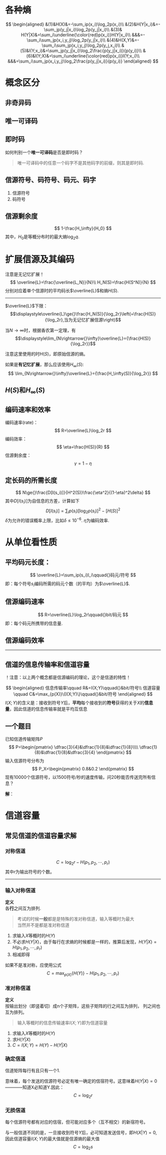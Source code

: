 # 各种熵
$$
\begin{aligned}
    &(1)&H(X)&=-\sum_ip(x_i)\log_2p(x_i)\\
    &(2)&H(Y|x_i)&=-\sum_jp(y_j|x_i)\log_2p(y_j|x_i)\\
   &(3)& H(Y|X)&=\sum_i\underline{\color{red}p(x_i)}H(Y|x_i)\\
    &&&=-\sum_i\sum_jp(x_i,y_j)\log_2p(y_j|x_i)\\
    &(4)&H(X,Y)&=-\sum_i\sum_jp(x_i,y_j)\log_2p(y_j,x_i)\\
    &(5)&I(Y;x_i)&=\sum_jp(y_j|x_i)\log_2\frac{p(y_j|x_i)}{p(y_i)}\\
    &(6)&I(Y;X)&=\sum_i\underline{\color{red}p(x_i)}I(Y;x_i)\\
    &&&=\sum_i\sum_jp(x_i,y_j)\log_2\frac{p(y_j|x_i)}{p(y_i)}
\end{aligned}
$$
# 概念区分
## 非奇异码

## 唯一可译码

## 即时码
如何判别一个**唯一可译码**是否是即时码？
> 唯一可译码中的任意一个码字不是其他码字的前缀，则其是即时码.


## 信源符号、码符号、码元、码字
1. 信源符号
2. 码符号

## 信源剩余度
$$
1-\frac{H_\infty}{H_0}
$$
其中，$H_0$是等概分布时的最大熵$\log_2q$.
# 扩展信源及其编码
注意是无记忆扩展！
$$
\overline{L}=\frac{\overline{L_N}}{N}\\
H_N(S)=\frac{H(S^N)}{N}
$$
分别对应着单个信源时的平均码长$\overline{L}$和熵$H(S)$.  

---
$\overline{L}$下限：
$$\displaystyle\overline{L}\ge{}\frac{H_N(S)}{\log_2r}\left(=\frac{H(S)}{\log_2r},当为无记忆扩展信源\right)$$

当$N\rightarrow\infty$时，根据香农第一定理，有
$$\displaystyle\lim_{N\rightarrow{}\infty}\overline{L}={\frac{H(S)}{\log_2r}}$$

注意这里使用的时$H(S)$，即原始信源的熵。

如果是**有记忆扩展**，那么应该使用$H_{\infty}(S)$:
$$
\lim_{N\rightarrow{}\infty}\overline{L}={\frac{H_\infty(S)}{\log_2r}}
$$

## $H(S)$和$H_{\infty}(S)$


## 编码速率和效率
编码速率(rate)：
$$
R=\overline{L}\log_2r
$$
编码效率：
$$
\eta=\frac{H(S)}{R}
$$
信源剩余度：
$$
\gamma=1-\eta
$$


## 定长码的所需长度
$$
N\ge{}\frac{D[I(s_i)]}{H^2(S)}\frac{\eta^2}{(1-\eta)^2\delta}
$$
其中$D[I(s_i)]$为自信息的方差，计算如下
$$
D[I(s_i)]=\sum_ip(s_i)[\log_2p(s_i)]^2-[H(S)]^2
$$
$\delta$为允许的错误概率上限，比如$\delta\le{}10^{-6}$.
$\eta$为编码效率.

# 从单位看性质
## 平均码元长度：
$$
\overline{L}=\sum_ip(s_i)l_i\qquad{}码元/符号
$$
即：每个符号$s_i$编码所需的码元个数（的平均）为$\overline{L}$.
## 信源编码速率
$$
R=\overline{L}\log_2r\qquad{}bit/码元
$$
即：每个码元所携带的信息量.
## 信源编码效率

---
## 信道的信息传输率和信道容量
！注意：以上两个概念都是信源编码的理论，这个是信道的特性！

$$
\begin{aligned}
信息传输率\qquad R&=I(X;Y)\qquad{}&bit/符号\\
信道容量\qquad C&=\max_{p(X)}\{I(X;Y)\}\qquad{}&bit/符号    
\end{aligned}
$$
$I(X;Y)$的含义是：接收到符号$Y$后，**平均**每个接收到的**符号**获得的关于$X$的**信息量**，因此信道的信息传输率就是平均互信息

## 一个题目
已知信道传输矩阵$P$
$$
P=\begin{pmatrix}
    \dfrac{3}{4}&\dfrac{1}{8}&\dfrac{1}{8}\\\\
    \dfrac{1}{8}&\dfrac{1}{8}&\dfrac{3}{4}
\end{pmatrix}
$$
输入信源符号分布为
$$
P_X=\begin{pmatrix}
    0.8&0.2
\end{pmatrix}
$$
现有10000个信源符号，以1500符号/秒的速度传输，问20秒能否传送完所有信息？

**解**：

# 信道容量

## 常见信道的信道容量求解
### 对称信道
$$
C = \log_2r-H(p_1,p_2,\cdots,p_r)
$$
其中$r$为输出符号的个数。

---
### 输入对称信道
**定义**    
各**行**之间互为排列.

> 考试的时候**一般**都是是特殊的准对称信道，输入等概时为最大   
> 当然并不是都是准对称信道

1. 求输入$X$等概时的$H(Y)$
2. 不必求$H(Y|X)$，由于每行在求熵的时候都是一样的，推算后发现，$H(Y|X)=H(p_1,p_2,\cdots,p_r)$
3. 相减即得

如果不是准对称，应使用公式
$$
C=\max_{p(X)}\{H(Y)\}-H(p_1,p_2,\cdots,p_r)
$$

### 准对称信道
**定义**   
按输出划分（即竖着切）成n个子矩阵，这些子矩阵的行之间互为排列， 列之间也互为排列。

> 输入等概时的信息传输速率$I(X;Y)$即为信道容量

1. 求输入$X$等概时的$H(Y)$
2. 求$H(Y|X)$
3. $C=I(X;Y)=H(Y)-H(Y|X)$

### 确定信道
信道矩阵每行有且只有一个1.

意味着，每个发送的信源符号必定有唯一确定的信宿符号。这意味着$H(Y|X)=0$————知道X必知道Y.因此：
$$
C=\log_2r
$$
### 无损信道
每个信源符号都有对应的信宿，但可能对应多个（互不相交）的新宿符号。

与一般信道不同的是，一旦接收到符号$Y$后，必可知道发送信号，即$H(X|Y)=0$,因此信道容量$I(X;Y)$的最大值就是信源熵的最大值
$$
C=\log_2s
$$